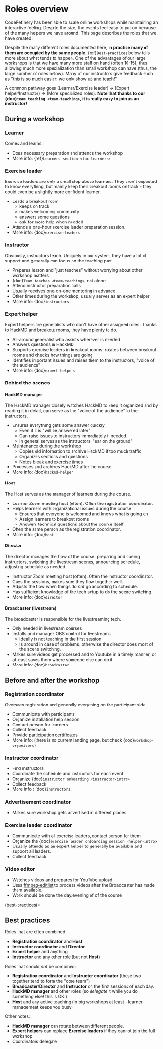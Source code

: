 # Roles overview

CodeRefinery has been able to scale online workshops while maintaining
an interactive feeling.  Despite the size, the events feel easy to put
on because of the many helpers we have around.  This page describes
the roles that we have created.

Despite the many different roles documented here, **in practice many
of them are occupied by the same people**.
{ref}`Best-practices` below tells more about what tends to happen.
One of the advantages of our large workshops is that we have many more
staff on hand (often 10-15), thus allowing much more specialization
than small workshop can have (thus, the large number of roles below).
Many of our instructors give feedback such as "this is so much easier:
we only show up and teach!"

A common pathway goes (Learner/Exercise leader) → (Expert
helper/Instructor) → (More specialized roles).  **Note that thanks to
our {doc}`team teaching <team-teaching>`, it is really easy to join as
an instructor!**




## During a workshop

### Learner

Comes and learns.

* Does necessary preparation and attends the workshop
* More info: {ref}`Learners section <toc-learners>`

### Exercise leader

Exercise leaders are only a small step above learners.  They aren't
expected to know everything, but mainly keep their breakout rooms on
track - they could even be a slightly more confident learner.

* Leads a breakout room
  * keeps on track
  * makes welcoming community
  * answers some questions
  * ask for more help when needed
* Attends a one-hour exercise leader preparation session.
* More info: {doc}`exercise-leaders`

### Instructor

Obviously, instructors teach.  Uniquely in our system, they have a lot
of support and generally can focus on the teaching part.

* Prepares lesson and "just teaches" without worrying about other workshop matters
* {doc}`Team teaches <team-teaching>`, not alone
* Attend instructor preparation calls
* Usually receives one-on-one mentoring in advance
* Other times during the workshop, usually serves as an expert helper
* More info: {doc}`instructors`

### Expert helper

Expert helpers are generalists who don't have other assigned roles.
Thanks to HackMD and breakout rooms, they have plenty to do.

* All-around generalist who assists wherever is needed
* Answers questions in HackMD
* Supports exercise leaders in breakout rooms: rotates between
  breakout rooms and checks how things are going
* Identifies important issues and raises them to the instructors,
  "voice of the audience"
* More info: {doc}`expert-helpers`

### Behind the scenes

#### HackMD manager

The HackMD manager closely watches HackMD to keep it organized and by
reading it in detail, can serve as the "voice of the audience" to the
instructors.

* Ensures everything gets some answer quickly
  * Even if it is "will be answered later"
  * Can raise issues to instructors immediately if needed.
  * In general serves as the instructors' "ear on the ground"
* Maintenance during the workshop
  * Copies old information to archive HackMD if too much traffic
  * Organizes sections and questions
  * Notes break and exercise times
* Processes and archives HackMD after the course.
* More info: {doc}`hackmd-helper`

#### Host

The Host serves as the manager of learners during the course.

* Learner Zoom meeting host (often).  Often the registration
  coordinator.
* Helps learners with organizational issues during the course
  * Ensures that everyone is welcomed and knows what is going on
  * Assign learners to breakout rooms
  * Answers technical questions about the course itself
* Often the same person as the registration coordinator.
* More info: {doc}`host`

#### Director

The director manages the flow of the course: preparing and cueing
instructors, switching the livestream scenes, announcing schedule,
adjusting schedule as needed.

* Instructor Zoom meeting host (often).  Often the instructor
  coordinator.
* Cues the sessions, makes sure they flow together well.
* Adjusts the flow when things do *not* go according to schedule.
* Has sufficient knowledge of the tech setup to do the scene
  switching.
* More info: {doc}`director`


#### Broadcaster (livestream)

The broadcaster is responsible for the livestreaming tech.

* Only needed in livestream courses
* Installs and manages OBS control for livestreams
  * Ideally is not teaching in the first session
  * Is around in case of problems, otherwise the director does most of
    the scene switching.
* Makes sure videos get processed and to Youtube in a timely manner,
  or at least saves them where someone else can do it.
* More info: {doc}`broadcaster`


## Before and after the workshop

### Registration coordinator

Oversees registration and generally everything on the participant side.

* Communicate with participants
* Organize installation help session
* Contact person for learners
* Collect feedback
* Provide participation certificates
* More info: (there is no current landing page, but check {doc}`workshop-organizers`)

### Instructor coordinator

* Find instructors
* Coordinate the schedule and instructors for each event
* Organize {doc}`instructor onboarding <instructor-intro>`
* Collect feedback
* More info : {doc}`instructors`.

### Advertisement coordinator

* Makes sure workshop gets advertised in different places

### Exercise leader coordinator

* Communicate with all exercise leaders, contact person for them
* Organize the {doc}`exercise leader onboarding session <helper-intro>`
* Usually attends as an expert helper to generally be available and
  support all leaders.
* Collect feedback

### Video editor

* Watches videos and prepares for YouTube upload
* Uses
  [ffmpeg-editlist](https://github.com/coderefinery/ffmpeg-editlist)
  to process videos after the Broadcaster has made them available.
* Work should be done the day/evening of of the course



(best-practices)=
## Best practices

Roles that are often combined:

* **Registration coordinator** and **Host**
* **Instructor coordinator** and **Director**
* **Expert helper** and anything
* **Instructor** and any other role (but not **Host**)

Roles that should *not* be combined:

* **Registration coordinator** and **Instructor coordinator** (these
  two together tend to form the "core team")
* **Broadcaster**/**Director** and **Instructor** on the first sessions of each
  day.
* **HackMD manager** and other roles (so *delegate* it while you do
  something else!  this is OK.)
* **Host** and any active teaching (in big workshops at least -
  learner management keeps you busy)

Other notes:

* **HackMD manager** can rotate between different people.
* **Expert helpers** can replace **Exercise leaders** if they cannot join the
  full workshop
* Coordinators delegate

